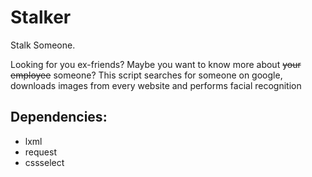 # Stalker
Stalk Someone.

Looking for you ex-friends? Maybe you want to know more about ~~your employee~~ 
someone? This script searches for someone on google, downloads images from every
website and performs facial recognition


## Dependencies:
- lxml
- request
- cssselect
